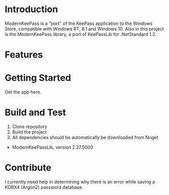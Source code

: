 # Introduction
ModernKeePass is a "port" of the KeePass application to the Windows Store, compatible with Windows RT, 8.1 and Windows 10.
Also in this project is the ModernKeePass library, a port of KeePassLib for .NetStandard 1.2.

# Features


# Getting Started
Get the app here.

# Build and Test
1. Clone repository
2. Build the project
3. All dependencies should be automatically be downloaded from Nuget
 - ModernKeePassLib, version 2.37.5000

# Contribute
I currently need help in determining why there is an error while saving a KDBX4 (Argon2) password database.

